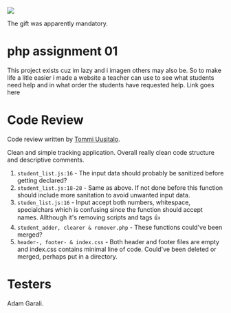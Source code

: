 ![](https://github.com/styrbjorn-n/php_assignment_01/blob/master/Mandatory_gif.gif)

The gift was apparently mandatory.

# php assignment 01

This project exists cuz im lazy and i imagen others may also be.
So to make life a litle easier i made a website a teacher can use to see what students need help and in what order the students have requested help.
Link goes here

# Code Review

Code review written by [Tommi Uusitalo](https://github.com/tpku).

Clean and simple tracking application. Overall really clean code structure and descriptive comments.

1. `student_list.js:16` - The input data should probably be sanitized before getting declared?
2. `student_list.js:18-28` - Same as above. If not done before this function should include more sanitation to avoid unwanted input data.
3. `studen_list.js:16` - Input accept both numbers, whitespace, specialchars which is confusing since the function should accept names. Allthough it's removing scripts and tags 👍
4. `student_adder, clearer & remover.php` - These functions could've been merged?
5. `header-, footer- & index.css` - Both header and footer files are empty and index.css contains minimal line of code. Could've been deleted or merged, perhaps put in a directory.

# Testers

Adam Garali.
